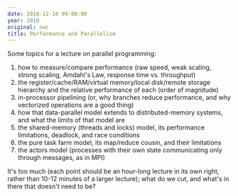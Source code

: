 ```yaml
---
date: 2010-12-10 09:00:00
year: 2010
original: swc
title: Performance and Parallelism
---
```

<p>Some topics for a lecture on parallel programming:</p>
<ol>
<li>how to measure/compare performance (raw speed, weak scaling, strong scaling, Amdahl's Law, response time vs. throughput)</li>
<li>the register/cache/RAM/virtual memory/local disk/remote storage hierarchy and the relative performance of each (order of magnitude)</li>
<li>in-processor pipelining (or, why branches reduce performance, and why vectorized operations are a good thing)</li>
<li>how that data-parallel model extends to distributed-memory systems, and what the limits of that model are</li>
<li>the shared-memory (threads and locks) model, its performance<br />
limitations, deadlock, and race conditions</li>
<li>the pure task farm model, its map/reduce cousin, and their limitations</li>
<li>the actors model (processes with their own state communicating only through messages, as in MPI)</li>
</ol>
<p>It's too much (each point should be an hour-long lecture in its own right, rather than 10-12 minutes of a larger lecture); what do we cut, and what's in there that doesn't need to be?</p>
